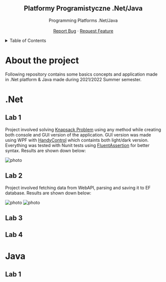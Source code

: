 <br />
<div align="center">
  <h2 align="center">Platformy Programistyczne .Net/Java</h3>

  <p align="center">
     Programming Platforms .Net/Java
    <br />
    <br />
    <a href="https://github.com/Damiry0/.Net-Java/issues">Report Bug</a>
    ·
    <a href="https://github.com/Damiry0/.Net-Java/issues">Request Feature</a>
  </p>
</div>

<!-- TABLE OF CONTENTS -->
<details>
  <summary>Table of Contents</summary>
  <ol>
    <li>
    <a href="#about-the-project">About The Project</a>
    </li>
    <li><a href="#Net">.Net</a> </li>
    <ol>
    <li> <a href="#Lab1">Lab1</a> </li>
    <li> <a href="#Lab1">Lab2</a> </li>
    <li> <a href="#Lab1">Lab3</a> </li>
    <li> <a href="#Lab1">Lab4</a> </li>
    </ol>
    <li> <a href="#Java">Java</a></li>
    <ol>
    <li> <a href="#Lab1">Lab1</a> </li>
    </ol>
  </ol>
</details>

# About the project
Following repository contains some basics concepts and application made in .Net platform & Java made during 2021/2022 Summer semester.

# .Net
## Lab 1
Project involved solving [Knapsack Problem](https://en.wikipedia.org/wiki/Knapsack_problem) using any method while creating both console and GUI version of the application. GUI version was made using WPF with [HandyControl](https://github.com/HandyOrg/HandyControl) which containts both light/dark version. Everything was tested with Nunit tests using [FluentAssertion](https://github.com/fluentassertions/fluentassertions) for better syntax. Results are shown down below:

![photo](https://i.imgur.com/30rTLsk.png)

## Lab 2
Project involved fetching data from WebAPI, parsing and saving it to EF database.
Results are shown down below:

![photo](https://i.imgur.com/nhcLlrB.png)
![photo](https://i.imgur.com/aHaUux3.png)
## Lab 3

## Lab 4

# Java 

## Lab 1


